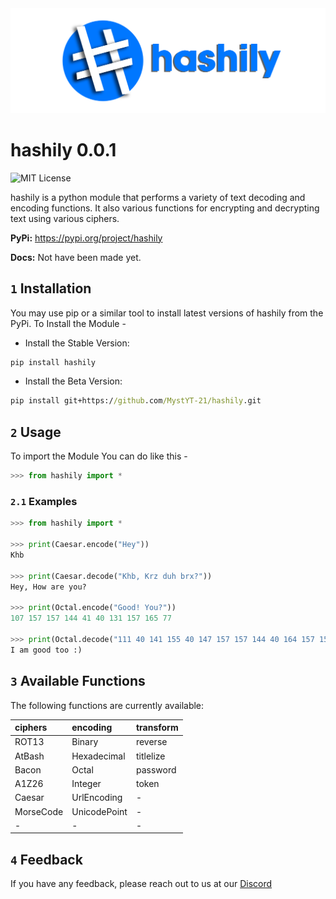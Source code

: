 <div align="center">
  <a href="https://github.com/MystYT-21/hashily">
    <img src="./hashily/Utils/Hashily Brand.png" alt="Hashily Logo" >
  </a>
</div>

# hashily 0.0.1
![MIT License](https://img.shields.io/apm/l/atomic-design-ui.svg?)

hashily is a python module that performs a variety of text decoding and encoding functions. It also various functions for encrypting and decrypting text using various ciphers.

**PyPi:** https://pypi.org/project/hashily

**Docs:** Not have been made yet.

## `1` Installation 
You may use pip or a similar tool to install latest versions of hashily from the PyPi. To Install the Module - 

- Install the Stable Version: 
```cmd
pip install hashily
```
- Install the Beta Version:
```cmd
pip install git+https://github.com/MystYT-21/hashily.git
```
## `2` Usage 
To import the Module You can do like this - 
```py
>>> from hashily import *
```
### `2.1` Examples
```py
>>> from hashily import *

>>> print(Caesar.encode("Hey"))
Khb

>>> print(Caesar.decode("Khb, Krz duh brx?"))
Hey, How are you?

>>> print(Octal.encode("Good! You?")) 
107 157 157 144 41 40 131 157 165 77

>>> print(Octal.decode("111 40 141 155 40 147 157 157 144 40 164 157 157 40 72 51")) 
I am good too :)
```


## `3` Available Functions

The following functions are currently available:

| **ciphers** | **encoding** | **transform**|
| :--------   | :----------- | :----------- |
| ROT13       | Binary       | reverse      |
| AtBash      | Hexadecimal  | titlelize    |
| Bacon       | Octal        | password     |
| A1Z26       | Integer      | token        |
| Caesar      | UrlEncoding  | -            |
| MorseCode   | UnicodePoint | -            |
| -           | -            | -            |


## `4` Feedback

If you have any feedback, please reach out to us at our [Discord](https://discord.gg/NzR8CgvVwd)



